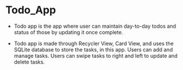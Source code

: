 # Todo_App

- Todo app is the app where user can maintain day-to-day todos and status of those by
updating it once complete.

- Todo app is made through Recycler View, Card View, and uses the SQLite database
to store the tasks, in this app. Users can add and manage tasks. Users can swipe tasks to
right and left to update and delete tasks.
